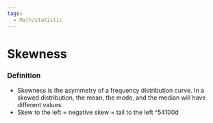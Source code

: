 ```yaml
---
tags:
  - Math/statistic
---
```

# Skewness
### Definition
- Skewness is the asymmetry of a frequency distribution curve. In a skewed distribution, the mean, the mode, and the median will have different values.
- Skew to the left = negative skew = tail to the left ^54100d